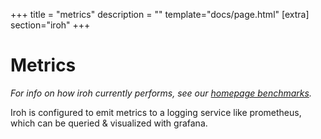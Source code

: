 +++
title = "metrics"
description = ""
template="docs/page.html"
[extra]
section="iroh"
+++

# Metrics

_For info on how iroh currently performs, see our [homepage benchmarks](https://iroh.computer)._

Iroh is configured to emit metrics to a logging service like prometheus, which can be queried & visualized with grafana.
